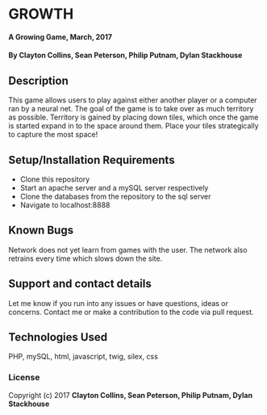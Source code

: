 # GROWTH

#### A Growing Game, March, 2017

#### By **Clayton Collins, Sean Peterson, Philip Putnam, Dylan Stackhouse**

## Description

This game allows users to play against either another player or a computer ran by a neural net. The goal of the game is to take over as much territory as possible. Territory is gained by placing down tiles, which once the game is started expand in to the space around them. Place your tiles strategically to capture the most space!

## Setup/Installation Requirements

* Clone this repository
* Start an apache server and a mySQL server respectively
* Clone the databases from the repository to the sql server
* Navigate to localhost:8888


## Known Bugs

Network does not yet learn from games with the user. The network also retrains every time which slows down the site.


## Support and contact details

Let me know if you run into any issues or have questions, ideas or concerns.  Contact me or make a contribution to the code via pull request.

## Technologies Used

PHP, mySQL, html, javascript, twig, silex, css
### License


Copyright (c) 2017 **Clayton Collins, Sean Peterson, Philip Putnam, Dylan Stackhouse**
